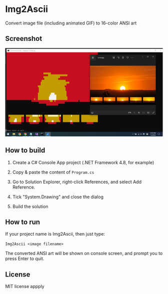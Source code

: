 # Img2Ascii

Convert image file (including animated GIF) to 16-color ANSI art

## Screenshot

![sunset](Screenshot.png)

## How to build

1. Create a C# Console App project (.NET Framework 4.8, for example)

2. Copy & paste the content of `Program.cs`

3. Go to Solution Explorer, right-click References, and select Add Reference. 

4. Tick "System.Drawing" and close the dialog

5. Build the solution

## How to run

If your project name is Img2Ascii, then just type:

`Img2Ascii <image filename>`

The converted ANSI art will be shown on console screen, and prompt you to press Enter to quit.

## License 

MIT license appply 